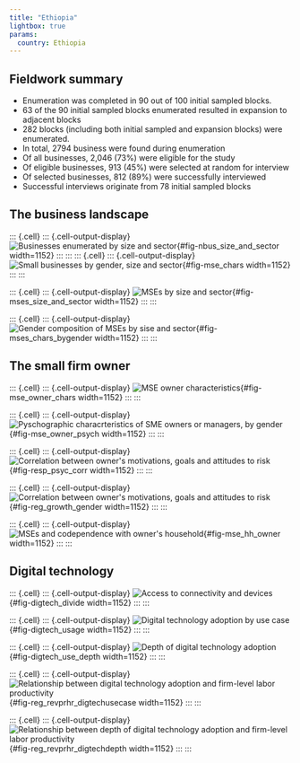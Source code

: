 ```yaml
---
title: "Ethiopia"
lightbox: true
params:
  country: Ethiopia
---
```







## Fieldwork summary

  * Enumeration was completed in 90 out of 100 initial sampled blocks.
  * 63 of the 90 initial sampled blocks enumerated resulted in expansion to adjacent blocks
  * 282 blocks (including both initial sampled and expansion blocks) were enumerated. 
  * In total, 2794 business were found during enumeration
  * Of all businesses, 2\,046 \(73%\) were eligible for the study
  * Of eligible businesses, 913 \(45%\) were selected at random for interview
  * Of selected businesses, 812 \(89%\) were successfully interviewed 
  * Successful interviews originate from 78 initial sampled blocks

## The business landscape 

::: {.cell}
::: {.cell-output-display}
![Businesses enumerated by size and sector](Ethiopia_analysis_files/figure-html/fig-nbus_size_and_sector-1.png){#fig-nbus_size_and_sector width=1152}
:::
:::
::: {.cell}
::: {.cell-output-display}
![Small businesses by gender, size and sector](Ethiopia_analysis_files/figure-html/fig-mse_chars-1.png){#fig-mse_chars width=1152}
:::
:::


::: {.cell}
::: {.cell-output-display}
![MSEs by size and sector](Ethiopia_analysis_files/figure-html/fig-mses_size_and_sector-1.png){#fig-mses_size_and_sector width=1152}
:::
:::


::: {.cell}
::: {.cell-output-display}
![Gender composition of MSEs by sise and sector](Ethiopia_analysis_files/figure-html/fig-mses_chars_bygender-1.png){#fig-mses_chars_bygender width=1152}
:::
:::

## The small firm owner

::: {.cell}
::: {.cell-output-display}
![MSE owner characteristics](Ethiopia_analysis_files/figure-html/fig-mse_owner_chars-1.png){#fig-mse_owner_chars width=1152}
:::
:::

::: {.cell}
::: {.cell-output-display}
![Pyschographic characrteristics of SME owners or managers, by gender](Ethiopia_analysis_files/figure-html/fig-mse_owner_psych-1.png){#fig-mse_owner_psych width=1152}
:::
:::

::: {.cell}
::: {.cell-output-display}
![Correlation between owner's motivations, goals and attitudes to risk](Ethiopia_analysis_files/figure-html/fig-resp_psyc_corr-1.png){#fig-resp_psyc_corr width=1152}
:::
:::

::: {.cell}
::: {.cell-output-display}
![Correlation between owner's motivations, goals and attitudes to risk](Ethiopia_analysis_files/figure-html/fig-reg_growth_gender-1.png){#fig-reg_growth_gender width=1152}
:::
:::

::: {.cell}
::: {.cell-output-display}
![MSEs and codependence with owner's household](Ethiopia_analysis_files/figure-html/fig-mse_hh_owner-1.png){#fig-mse_hh_owner width=1152}
:::
:::

## Digital technology 

::: {.cell}
::: {.cell-output-display}
![Access to connectivity and devices](Ethiopia_analysis_files/figure-html/fig-digtech_divide-1.png){#fig-digtech_divide width=1152}
:::
:::


::: {.cell}
::: {.cell-output-display}
![Digital technology adoption by use case](Ethiopia_analysis_files/figure-html/fig-digtech_usage-1.png){#fig-digtech_usage width=1152}
:::
:::

::: {.cell}
::: {.cell-output-display}
![Depth of digital technology adoption](Ethiopia_analysis_files/figure-html/fig-digtech_use_depth-1.png){#fig-digtech_use_depth width=1152}
:::
:::

::: {.cell}
::: {.cell-output-display}
![Relationship between digital technology adoption and firm-level labor productivity](Ethiopia_analysis_files/figure-html/fig-reg_revprhr_digtechusecase-1.png){#fig-reg_revprhr_digtechusecase width=1152}
:::
:::


::: {.cell}
::: {.cell-output-display}
![Relationship between depth of digital technology adoption and firm-level labor productivity](Ethiopia_analysis_files/figure-html/fig-reg_revprhr_digtechdepth-1.png){#fig-reg_revprhr_digtechdepth width=1152}
:::
:::

